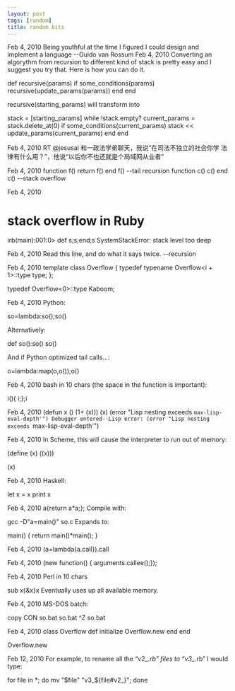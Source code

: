 ```yaml
---
layout: post
tags: [random]
title: random bits
---
```


Feb 4, 2010 Being youthful at the time I figured I could design and
implement a language --Guido van Rossum
Feb 4, 2010 Converting an algorythm from recursion to different kind
of stack is pretty easy and I suggest you try that. Here is how you
can do it.

def recursive(params)
  if some_conditions(params)
     recursive(update_params(params))
  end
end

recursive(starting_params)
will transform into

stack = [starting_params]
while !stack.empty?
  current_params = stack.delete_at(0)
  if some_conditions(current_params)
    stack << update_params(current_params)
  end
end

Feb 4, 2010 RT @jesusai 和一政法学弟聊天，我说“在司法不独立的社会你学
法律有什么用？”，他说“以后你不也还就是个局域网从业者”

Feb 4, 2010 
function f() return f() end f() --tail recursion
function c() c() end c() --stack overflow

Feb 4, 2010 
# stack overflow in Ruby
irb(main):001:0> def s;s;end;s
SystemStackError: stack level too deep

Feb 4, 2010 Read this line, and do what it says twice. --recursion

Feb 4, 2010 
template <int i>
class Overflow {
    typedef typename Overflow<i + 1>::type type;
};

typedef Overflow<0>::type Kaboom;

Feb 4, 2010 
Python:

so=lambda:so();so()

Alternatively:

def so():so()
so()

And if Python optimized tail calls...:

o=lambda:map(o,o());o()

Feb 4, 2010 
bash in 10 chars (the space in the function is important):

i(){ i;};i

Feb 4, 2010 
(defun x () (1+ (x))) (x)
(error "Lisp nesting exceeds `max-lisp-eval-depth'")
Debugger entered--Lisp error: (error "Lisp nesting exceeds `max-lisp-eval-depth'")

Feb 4, 2010 
In Scheme, this will cause the interpreter to run out of memory:

(define (x)
  ((x)))

(x)

Feb 4, 2010 
Haskell:

let x = x
print x

Feb 4, 2010 
a{return a*a;};
Compile with:

gcc -D"a=main()" so.c
Expands to:

main() {
    return main()*main();
}

Feb 4, 2010 
(a=lambda{a.call}).call

Feb 4, 2010 
(new function() { arguments.callee();});

Feb 4, 2010 
Perl in 10 chars

sub x{&x}x
Eventually uses up all available memory.

Feb 4, 2010 
MS-DOS batch:

copy CON so.bat
so.bat
^Z
so.bat

Feb 4, 2010 
class Overflow
    def initialize
        Overflow.new
    end
end

Overflow.new

Feb 12, 2010 
For example, to rename all the “v2_*.rb” files to “v3_*.rb” I would type:

for file in *; do mv "$file" "v3_${file#v2_}"; done
